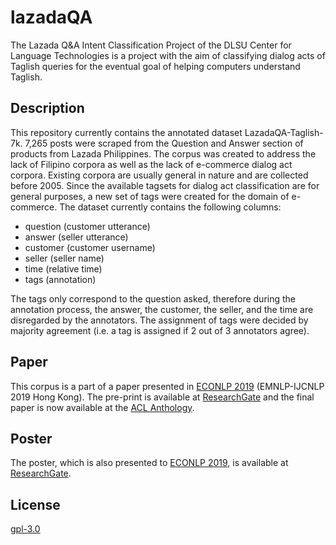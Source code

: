# lazadaQA
The Lazada Q&amp;A Intent Classification Project of the DLSU Center for Language Technologies is a project with the aim of classifying dialog acts of Taglish queries for the eventual goal of helping computers understand Taglish.

## Description
This repository currently contains the annotated dataset LazadaQA-Taglish-7k. 7,265 posts were scraped from the Question and Answer section of products from Lazada Philippines. The corpus was created to address the lack of Filipino corpora as well as the lack of e-commerce dialog act corpora. Existing corpora are usually general in nature and are collected before 2005. Since the available tagsets for dialog act classification are for general purposes, a new set of tags were created for the domain of e-commerce. The dataset currently contains the following columns:

- question (customer utterance)
- answer (seller utterance)
- customer (customer username)
- seller (seller name)
- time (relative time)
- tags (annotation)

The tags only correspond to the question asked, therefore during the annotation process, the answer, the customer, the seller, and the time are disregarded by the annotators. The assignment of tags were decided by majority agreement (i.e. a tag is assigned if 2 out of 3 annotators agree).

## Paper
This corpus is a part of a paper presented in [ECONLP 2019][1] (EMNLP-IJCNLP 2019 Hong Kong). The pre-print is available at [ResearchGate][2] and the final paper is now available at the [ACL Anthology][3].

## Poster
The poster, which is also presented to [ECONLP 2019][1], is available at [ResearchGate][4].

## License
[gpl-3.0][5]

[1]: https://sites.google.com/view/econlp-2019
[2]: https://www.researchgate.net/publication/337007422_Annotation_Process_for_the_Dialog_Act_Classification_of_a_Taglish_E-commerce_QA_Corpus
[3]: https://www.aclweb.org/anthology/D19-5108/
[4]: https://www.researchgate.net/publication/337050116_Annotation_Process_for_the_Dialog_Act_Classification_of_a_Taglish_E-Commerce_QA_Corpus
[5]: https://www.gnu.org/licenses/gpl-3.0.en.html
